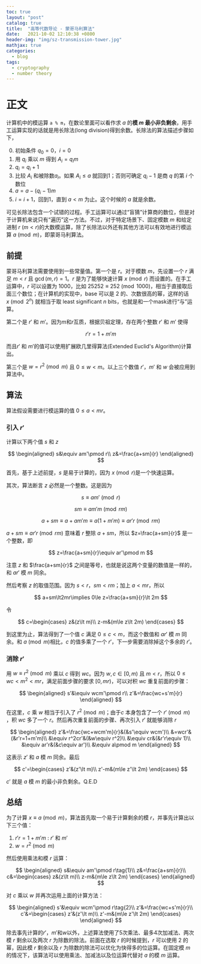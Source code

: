 ```yaml
---
toc: true
layout: "post"
catalog: true
title:  "高等代数导论 - 蒙哥马利算法"
date:   2021-10-02 12:10:38 +0800
header-img: "img/sz-transmission-tower.jpg"
mathjax: true
categories: 
  - blog
tags:
  - cryptography
  - number theory
---
```


# 正文

计算机中的模运算 `a % m`，在数论里面可以看作求 $a$ 的**模 $m$ 最小非负剩余**，用手工运算实现的话就是用长除法(long division)得到余数。长除法的算法描述步骤如下，

0. 初始条件 $q_0=0$，$i=0$
1. 用 $q_i$ 乘以 $m$ 得到 $A_{i}=q_im$
2. $q_i=q_i+1$
3. 比较 $A_{i}$ 和被除数$a_i$。如果 $A_{i}\le a$ 就回到1；否则可确定 $q_i-1$ 是商 $q$ 的第 $i$ 个数位
4. $a=a-(q_i-1)m$
5. $i=i+1$，回到1，直到 $a\lt m$ 为止。这个时候的 $a$ 就是余数。

可见长除法包含一个试错的过程。手工运算可以通过“盲猜”计算商的数位，但是对于计算机来说只有“遍历”这一方法。不过，对于特定场景下、固定模数 $m$ 和给定进制 $r$ ($m\lt r$)的大数模运算，除了长除法以外还有其他方法可以有效地进行模运算 $a\pmod m$，即蒙哥马利算法。

## 前提

蒙哥马利算法需要使用到一些常量值。第一个是 $r$。对于模数 $m$，先设置一个 $r$ 满足 $m\lt r$ 且 $\gcd(m,r)=1$。$r$ 是为了能够快速计算 $x\pmod r$ 而设置的。在手工运算中，$r$ 可以设置为 1000，比如 $25252\equiv252\pmod {1000}$，相当于直接取后面三个数位；在计算机的实现中，base 可以是 $2$ 的、次数很高的幂，这样的话 $x\pmod {2^n}$ 就相当于取 least significant $n$ bits，也就是和一个mask进行“与”运算。

第二个是 $r'$ 和 $m'$。因为$m$和$r$互质，根据贝祖定理，存在两个整数 $r'$ 和 $m'$ 使得

$$
r'r=1+m'm
$$

而且$r'$ 和 $m'$的值可以使用扩展欧几里得算法(Extended Euclid's Algorithm)计算出。

第三个是 $w=r^2\pmod m$ 且 $0\le w\lt m$。以上三个数值 $r'$，$m'$ 和 $w$ 会被应用到算法中。

## 算法

算法假设需要进行模运算的值 $0\le a\lt mr$。

### 引入 $r'$
计算以下两个值 $s$ 和 $z$

$$
\begin{aligned}
s&\equiv am'\pmod r\\
z&=\frac{a+sm}{r}
\end{aligned}
$$

首先，基于上述前提，$s$ 是易于计算的，因为 $x\pmod r$是一个快速运算。

其次，算法断言 $z$ 必然是一个整数。这是因为

$$s\equiv am'\pmod r$$

$$sm\equiv am'm\pmod {rm}$$

$$a+sm\equiv a+am'm\equiv a(1+m'm)\equiv ar'r\pmod {rm}$$


$a+sm\equiv ar'r\pmod {rm}$ 意味着 $r$ 整除 $a+sm$，所以 $z=\frac{a+sm}{r}$ 是一个整数，即

$$
z=\frac{a+sm}{r}\equiv ar'\pmod m
$$

注意 $z$ 和 $\frac{a+sm}{r}$ 之间是等号，也就是说这两个变量的数值是一样的，和 $ar'$ 模 $m$ 同余。

然后考察 $z$ 的取值范围。因为 $s\lt r$，$sm\lt rm$；加上 $a\lt mr$，所以

$$
a+sm\lt2mr\implies 0\le z=\frac{a+sm}{r}\lt 2m
$$

令

$$
c=\begin{cases}
z&(z\lt m)\\
z-m&(m\le z\lt 2m)
\end{cases}
$$

到这里为止，算法得到了一个值 $c$ 满足 $0\le c\lt m$，而这个数值和 $ar'$ 模 $m$ 同余。和 $a\pmod m$相比，$c$ 的值多乘了一个 $r'$，下一步需要消除掉这个多余的 $r'$。


### 消除 $r'$
用 $w\equiv r^2\pmod m$ 乘以 $c$ 得到 $wc$。因为 $w,c\in [0, m)$ 且 $m\lt r$，所以 $0\le wc\lt m^2\lt mr$，满足前面步骤的要求 $[0,mr)$，可以对积 $wc$ 重复前面的步骤：

$$
\begin{aligned}
s'&\equiv wcm'\pmod r\\
z'&=\frac{wc+s'm}{r}
\end{aligned}
$$

在这里，$c$ 乘 $w$ 相当于引入了 $r^2\pmod m$；由于$c$ 本身包含了一个 $r'\pmod m$ ，积 $wc$ 多了一个 $r$。然后再次重复前面的步骤、再次引入 $r'$ 就能够消除 $r$

$$
\begin{aligned}
z'&=\frac{wc+wcm'm}{r}&(&s'\equiv wcm')\\
&=wcr'&(&r'r=1+m'm)\\
&\equiv r^2cr'&(&w\equiv r^2)\\
&\equiv cr&(&r'r\equiv 1)\\
&\equiv ar'r&(&c\equiv ar')\\
&\equiv a\pmod m
\end{aligned}
$$

这表示 $z'$ 和 $a$ 模 $m$ 同余。最后

$$
c'=\begin{cases}
z'&(z'\lt m)\\
z'-m&(m\le z'\lt 2m)
\end{cases}
$$

$c'$ 就是 $a$ 模 $m$ 的最小非负剩余。Q.E.D

## 总结
为了计算 $x\equiv a\pmod m$，算法首先取一个易于计算剩余的模 $r$，并事先计算出以下三个值：

1. $r'r=1+m'm$ : $r'$ 和 $m'$
2. $w=r^2\pmod m$ 

然后使用乘法和模 $r$ 运算：

$$
\begin{aligned}
s&\equiv am'\pmod r\tag{1}\\
z&=\frac{a+sm}{r}\\
c&=\begin{cases}
z&(z\lt m)\\
z-m&(m\le z\lt 2m)
\end{cases}
\end{aligned}
$$

对 $c$ 乘以 $w$ 并再次运用上面的计算方法：

$$
\begin{aligned}
s'&\equiv wcm'\pmod r\tag{2}\\
z'&=\frac{wc+s'm}{r}\\
c'&=\begin{cases}
z'&(z'\lt m)\\
z'-m&(m\le z'\lt 2m)
\end{cases}
\end{aligned}
$$

除去事先计算的$r'$，$m'$和$w$以外，上述算法使用了5次乘法、最多4次加减法、两次模 $r$ 剩余以及两次 $r$ 为除数的除法。前面在选取 $r$ 的时候提到，$r$ 可以使用 $2$ 的幂，因此模 $r$ 剩余以及 $r$ 为除数的除法可以优化为快得多的位运算。在固定模 $m$ 的情况下，该算法可以使用乘法、加减法以及位运算代替对 $a$ 的模 $m$ 运算。